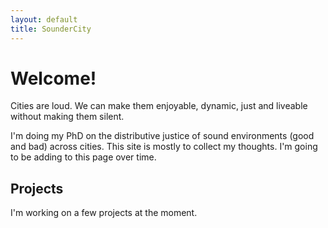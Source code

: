 ```yaml
---
layout: default
title: SounderCity
---
```


# Welcome!
Cities are loud. We can make them enjoyable, dynamic, just and liveable without making them silent. 

I'm doing my PhD on the distributive justice of sound environments (good and bad) across cities. This site is mostly to collect my thoughts. I'm going to be adding to this page over time.

## Projects
I'm working on a few projects at the moment.